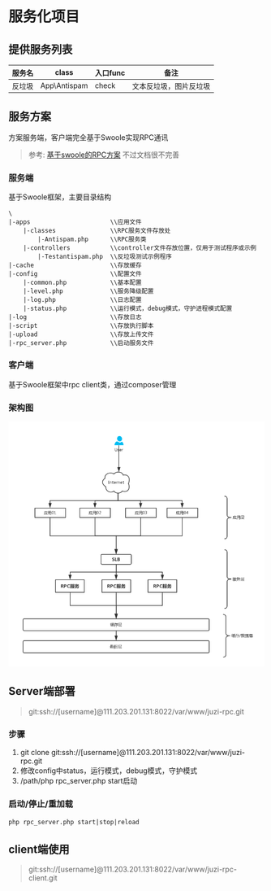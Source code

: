 # 服务化项目

## 提供服务列表

服务名 | class | 入口func | 备注 
---|---|---|---
反垃圾 | App\Antispam | check | 文本反垃圾，图片反垃圾

## 服务方案
方案服务端，客户端完全基于Swoole实现RPC通讯
> 参考:  [基于swoole的RPC方案](https://wiki.swoole.com/wiki/page/683.html) 不过文档很不完善

### 服务端
基于Swoole框架，主要目录结构
```
\
|-apps                      \\应用文件
    |-classes               \\RPC服务文件存放处
        |-Antispam.php      \\RPC服务类
    |-controllers           \\controller文件存放位置，仅用于测试程序或示例
        |-Testantispam.php  \\反垃圾测试示例程序
|-cache                     \\存放缓存
|-config                    \\配置文件
    |-common.php            \\基本配置
    |-level.php             \\服务降级配置
    |-log.php               \\日志配置
    |-status.php            \\运行模式，debug模式，守护进程模式配置
|-log                       \\存放日志
|-script                    \\存放执行脚本
|-upload                    \\存放上传文件
|-rpc_server.php            \\启动服务文件

```
### 客户端
基于Swoole框架中rpc client类，通过composer管理

### 架构图
![image](attachment/images/soajiagou.png)

## Server端部署
> git:ssh://[username]@111.203.201.131:8022/var/www/juzi-rpc.git

### 步骤
1. git clone git:ssh://[username]@111.203.201.131:8022/var/www/juzi-rpc.git
1. 修改config中status，运行模式，debug模式，守护模式
1. /path/php rpc_server.php start启动

### 启动/停止/重加载
```
php rpc_server.php start|stop|reload
```


## client端使用
> git:ssh://[username]@111.203.201.131:8022/var/www/juzi-rpc-client.git
